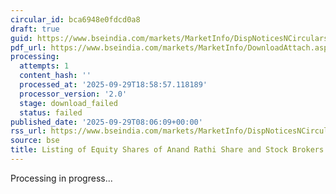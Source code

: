 ```yaml
---
circular_id: bca6948e0fdcd0a8
draft: true
guid: https://www.bseindia.com/markets/MarketInfo/DispNoticesNCirculars.aspx?Noticeid={2D2F0398-6D6D-40C4-8945-BA86A942A44B}&noticeno=20250929-8&dt=09/29/2025&icount=8&totcount=87&flag=0
pdf_url: https://www.bseindia.com/markets/MarketInfo/DownloadAttach.aspx?id=20250929-8&attachedId=
processing:
  attempts: 1
  content_hash: ''
  processed_at: '2025-09-29T18:58:57.118189'
  processor_version: '2.0'
  stage: download_failed
  status: failed
published_date: '2025-09-29T08:06:09+00:00'
rss_url: https://www.bseindia.com/markets/MarketInfo/DispNoticesNCirculars.aspx?Noticeid={2D2F0398-6D6D-40C4-8945-BA86A942A44B}&noticeno=20250929-8&dt=09/29/2025&icount=8&totcount=87&flag=0
source: bse
title: Listing of Equity Shares of Anand Rathi Share and Stock Brokers Limited
---
```


Processing in progress...